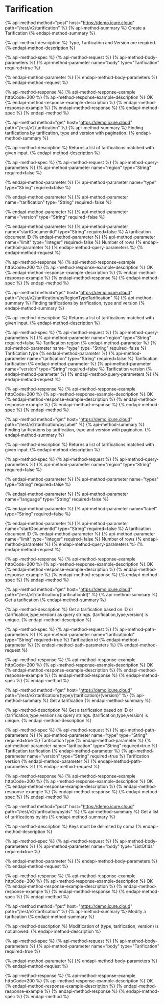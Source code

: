 # Tarification

{% api-method method="post" host="https://demo.icure.cloud" path="/rest/v2/tarification" %}
{% api-method-summary %}
Create a Tarification
{% endapi-method-summary %}

{% api-method-description %}
Type, Tarification and Version are required.
{% endapi-method-description %}

{% api-method-spec %}
{% api-method-request %}
{% api-method-body-parameters %}
{% api-method-parameter name="body" type="Tarification" required=true %}

{% endapi-method-parameter %}
{% endapi-method-body-parameters %}
{% endapi-method-request %}

{% api-method-response %}
{% api-method-response-example httpCode=200 %}
{% api-method-response-example-description %}
OK
{% endapi-method-response-example-description %}
{% endapi-method-response-example %}
{% endapi-method-response %}
{% endapi-method-spec %}
{% endapi-method %}


{% api-method method="get" host="https://demo.icure.cloud" path="/rest/v2/tarification" %}
{% api-method-summary %}
Finding tarifications by tarification, type and version with pagination.
{% endapi-method-summary %}

{% api-method-description %}
Returns a list of tarifications matched with given input.
{% endapi-method-description %}

{% api-method-spec %}
{% api-method-request %}
{% api-method-query-parameters %}
{% api-method-parameter name="region" type="String" required=false %}

{% endapi-method-parameter %}
{% api-method-parameter name="type" type="String" required=false %}

{% endapi-method-parameter %}
{% api-method-parameter name="tarification" type="String" required=false %}

{% endapi-method-parameter %}
{% api-method-parameter name="version" type="String" required=false %}

{% endapi-method-parameter %}
{% api-method-parameter name="startDocumentId" type="String" required=false %}
A tarification document ID
{% endapi-method-parameter %}
{% api-method-parameter name="limit" type="Integer" required=false %}
Number of rows
{% endapi-method-parameter %}
{% endapi-method-query-parameters %}
{% endapi-method-request %}

{% api-method-response %}
{% api-method-response-example httpCode=200 %}
{% api-method-response-example-description %}
OK
{% endapi-method-response-example-description %}
{% endapi-method-response-example %}
{% endapi-method-response %}
{% endapi-method-spec %}
{% endapi-method %}


{% api-method method="get" host="https://demo.icure.cloud" path="/rest/v2/tarification/byRegionTypeTarification" %}
{% api-method-summary %}
Finding tarifications by tarification, type and version
{% endapi-method-summary %}

{% api-method-description %}
Returns a list of tarifications matched with given input.
{% endapi-method-description %}

{% api-method-spec %}
{% api-method-request %}
{% api-method-query-parameters %}
{% api-method-parameter name="region" type="String" required=false %}
Tarification region
{% endapi-method-parameter %}
{% api-method-parameter name="type" type="String" required=false %}
Tarification type
{% endapi-method-parameter %}
{% api-method-parameter name="tarification" type="String" required=false %}
Tarification tarification
{% endapi-method-parameter %}
{% api-method-parameter name="version" type="String" required=false %}
Tarification version
{% endapi-method-parameter %}
{% endapi-method-query-parameters %}
{% endapi-method-request %}

{% api-method-response %}
{% api-method-response-example httpCode=200 %}
{% api-method-response-example-description %}
OK
{% endapi-method-response-example-description %}
{% endapi-method-response-example %}
{% endapi-method-response %}
{% endapi-method-spec %}
{% endapi-method %}


{% api-method method="get" host="https://demo.icure.cloud" path="/rest/v2/tarification/byLabel" %}
{% api-method-summary %}
Finding tarifications by tarification, type and version with pagination.
{% endapi-method-summary %}

{% api-method-description %}
Returns a list of tarifications matched with given input.
{% endapi-method-description %}

{% api-method-spec %}
{% api-method-request %}
{% api-method-query-parameters %}
{% api-method-parameter name="region" type="String" required=false %}

{% endapi-method-parameter %}
{% api-method-parameter name="types" type="String" required=false %}

{% endapi-method-parameter %}
{% api-method-parameter name="language" type="String" required=false %}

{% endapi-method-parameter %}
{% api-method-parameter name="label" type="String" required=false %}

{% endapi-method-parameter %}
{% api-method-parameter name="startDocumentId" type="String" required=false %}
A tarification document ID
{% endapi-method-parameter %}
{% api-method-parameter name="limit" type="Integer" required=false %}
Number of rows
{% endapi-method-parameter %}
{% endapi-method-query-parameters %}
{% endapi-method-request %}

{% api-method-response %}
{% api-method-response-example httpCode=200 %}
{% api-method-response-example-description %}
OK
{% endapi-method-response-example-description %}
{% endapi-method-response-example %}
{% endapi-method-response %}
{% endapi-method-spec %}
{% endapi-method %}


{% api-method method="get" host="https://demo.icure.cloud" path="/rest/v2/tarification/{tarificationId}" %}
{% api-method-summary %}
Get a tarification
{% endapi-method-summary %}

{% api-method-description %}
Get a tarification based on ID or (tarification,type,version) as query strings. (tarification,type,version) is unique.
{% endapi-method-description %}

{% api-method-spec %}
{% api-method-request %}
{% api-method-path-parameters %}
{% api-method-parameter name="tarificationId" type="String" required=true %}
Tarification id
{% endapi-method-parameter %}
{% endapi-method-path-parameters %}
{% endapi-method-request %}

{% api-method-response %}
{% api-method-response-example httpCode=200 %}
{% api-method-response-example-description %}
OK
{% endapi-method-response-example-description %}
{% endapi-method-response-example %}
{% endapi-method-response %}
{% endapi-method-spec %}
{% endapi-method %}


{% api-method method="get" host="https://demo.icure.cloud" path="/rest/v2/tarification/{type}/{tarification}/{version}" %}
{% api-method-summary %}
Get a tarification
{% endapi-method-summary %}

{% api-method-description %}
Get a tarification based on ID or (tarification,type,version) as query strings. (tarification,type,version) is unique.
{% endapi-method-description %}

{% api-method-spec %}
{% api-method-request %}
{% api-method-path-parameters %}
{% api-method-parameter name="type" type="String" required=true %}
Tarification type
{% endapi-method-parameter %}
{% api-method-parameter name="tarification" type="String" required=true %}
Tarification tarification
{% endapi-method-parameter %}
{% api-method-parameter name="version" type="String" required=true %}
Tarification version
{% endapi-method-parameter %}
{% endapi-method-path-parameters %}
{% endapi-method-request %}

{% api-method-response %}
{% api-method-response-example httpCode=200 %}
{% api-method-response-example-description %}
OK
{% endapi-method-response-example-description %}
{% endapi-method-response-example %}
{% endapi-method-response %}
{% endapi-method-spec %}
{% endapi-method %}


{% api-method method="post" host="https://demo.icure.cloud" path="/rest/v2/tarification/byIds" %}
{% api-method-summary %}
Get a list of tarifications by ids
{% endapi-method-summary %}

{% api-method-description %}
Keys must be delimited by coma
{% endapi-method-description %}

{% api-method-spec %}
{% api-method-request %}
{% api-method-body-parameters %}
{% api-method-parameter name="body" type="ListOfIds" required=true %}

{% endapi-method-parameter %}
{% endapi-method-body-parameters %}
{% endapi-method-request %}

{% api-method-response %}
{% api-method-response-example httpCode=200 %}
{% api-method-response-example-description %}
OK
{% endapi-method-response-example-description %}
{% endapi-method-response-example %}
{% endapi-method-response %}
{% endapi-method-spec %}
{% endapi-method %}


{% api-method method="put" host="https://demo.icure.cloud" path="/rest/v2/tarification" %}
{% api-method-summary %}
Modify a tarification
{% endapi-method-summary %}

{% api-method-description %}
Modification of (type, tarification, version) is not allowed.
{% endapi-method-description %}

{% api-method-spec %}
{% api-method-request %}
{% api-method-body-parameters %}
{% api-method-parameter name="body" type="Tarification" required=true %}

{% endapi-method-parameter %}
{% endapi-method-body-parameters %}
{% endapi-method-request %}

{% api-method-response %}
{% api-method-response-example httpCode=200 %}
{% api-method-response-example-description %}
OK
{% endapi-method-response-example-description %}
{% endapi-method-response-example %}
{% endapi-method-response %}
{% endapi-method-spec %}
{% endapi-method %}



